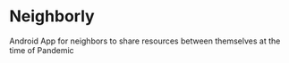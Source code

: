 # Neighborly
Android App for neighbors to share resources between themselves at the time of Pandemic
